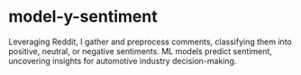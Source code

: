 # model-y-sentiment
Leveraging Reddit, I gather and preprocess comments, classifying them into positive, neutral, or negative sentiments. ML models predict sentiment, uncovering insights for automotive industry decision-making.

